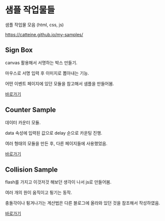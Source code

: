 # 샘플 작업물들

샘플 작업물 모음 (html, css, js)

https://catteine.github.io/my-samples/

## Sign Box

canvas 활용해서 서명하는 박스 만들기.

마우스로 서명 입력 후 이미지로 뽑아내는 기능.

어떤 이벤트 페이지에 있던 모듈을 참고해서 샘플을 만들어봄.

<a href="https://catteine.github.io/my-samples/sign_box/signbox.html" target="_blank">바로가기</a>

## Counter Sample

데이터 카운터 모듈.

data 속성에 입력된 값으로 delay 순으로 카운팅 진행.

여러 형태의 모듈을 만든 후, 다른 페이지들에 사용했었음.

<a href="https://catteine.github.io/my-samples/counter_sample/counter_samples.html" target="_blank">바로가기</a>

## Collision Sample

flash를 가지고 이것저것 해보던 생각이 나서 js로 만들어봄.

여러 개의 원이 움직이고 튕기는 동작.

충돌각이나 튕겨나가는 계산법은 다른 블로그에 올라와 있던 것을 참조해서 작성하였음.

<a href="https://catteine.github.io/my-samples/collision_sample/collision.html" target="_blank">바로가기</a>
